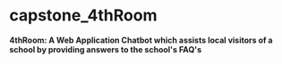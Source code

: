 # capstone_4thRoom

**4thRoom: A Web Application Chatbot which assists local visitors of a school by providing answers to the school's FAQ's**
